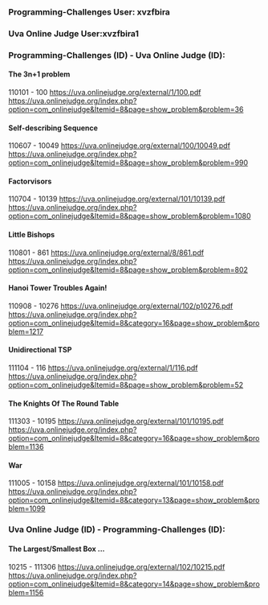 ### Programming-Challenges User: xvzfbira

### Uva Online Judge User:xvzfbira1

### Programming-Challenges (ID) - Uva Online Judge (ID):


#### The 3n+1 problem
110101 - 100 https://uva.onlinejudge.org/external/1/100.pdf
https://uva.onlinejudge.org/index.php?option=com_onlinejudge&Itemid=8&page=show_problem&problem=36

#### Self-describing Sequence
110607 - 10049 https://uva.onlinejudge.org/external/100/10049.pdf
https://uva.onlinejudge.org/index.php?option=com_onlinejudge&Itemid=8&page=show_problem&problem=990

#### Factorvisors
110704 - 10139 https://uva.onlinejudge.org/external/101/10139.pdf
https://uva.onlinejudge.org/index.php?option=com_onlinejudge&Itemid=8&page=show_problem&problem=1080

#### Little Bishops
110801 - 861 https://uva.onlinejudge.org/external/8/861.pdf
https://uva.onlinejudge.org/index.php?option=com_onlinejudge&Itemid=8&page=show_problem&problem=802

#### Hanoi Tower Troubles Again!
110908 - 10276 https://uva.onlinejudge.org/external/102/p10276.pdf
https://uva.onlinejudge.org/index.php?option=com_onlinejudge&Itemid=8&category=16&page=show_problem&problem=1217

#### Unidirectional TSP
111104 - 116 https://uva.onlinejudge.org/external/1/116.pdf
https://uva.onlinejudge.org/index.php?option=com_onlinejudge&Itemid=8&page=show_problem&problem=52

#### The Knights Of The Round Table
111303 - 10195 https://uva.onlinejudge.org/external/101/10195.pdf
https://uva.onlinejudge.org/index.php?option=com_onlinejudge&Itemid=8&category=16&page=show_problem&problem=1136

#### War
111005 - 10158 https://uva.onlinejudge.org/external/101/10158.pdf
https://uva.onlinejudge.org/index.php?option=com_onlinejudge&Itemid=8&category=13&page=show_problem&problem=1099


### Uva Online Judge (ID) - Programming-Challenges (ID):

#### The Largest/Smallest Box ...
10215 - 111306 https://uva.onlinejudge.org/external/102/10215.pdf
https://uva.onlinejudge.org/index.php?option=com_onlinejudge&Itemid=8&category=14&page=show_problem&problem=1156
